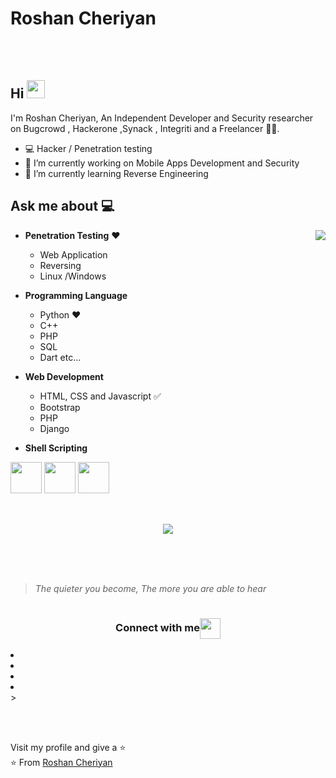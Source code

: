 # Roshan Cheriyan  

</br>
</br>

## Hi <img src="https://github.com/TheDudeThatCode/TheDudeThatCode/blob/master/Assets/Hi.gif" width="29px"> 
I'm Roshan Cheriyan, An Independent Developer and Security researcher on Bugcrowd , Hackerone ,Synack , Integriti and a Freelancer
🏄‍♂️. 

- 💻  Hacker / Penetration testing 
- 🔭 I’m currently working on Mobile Apps Development and Security
- 🌱 I’m currently learning Reverse Engineering

## Ask me about :computer: 

<img align="right" src="https://github.com/rajput2107/rajput2107/blob/master/Assets/Developer.gif"/>

- **Penetration Testing**  ❤️
	-  Web Application
	-  Reversing 
	- Linux /Windows

- **Programming Language**
	- Python ❤️
	- C++
	- PHP
	- SQL
	- Dart etc...


- **Web Development**
	- HTML, CSS and Javascript :white_check_mark:
	- Bootstrap
	- PHP
	- Django

- **Shell Scripting**


<code><a href="https://www.python.org/" target="_blank"><img height="50" src="https://www.vectorlogo.zone/logos/python/python-ar21.svg"></a></code>
<code><a href="https://www.linux.org/" target="_blank"><img height="50" src="https://www.vectorlogo.zone/logos/linux/linux-ar21.svg"></a></code>
<code><a href="https://www.docker.com/" target="_blank"><img height="50" src="https://www.vectorlogo.zone/logos/docker/docker-official.svg"></a></code>
<br/><br/>



##

<p align="center" > <img   align="center" src="https://github-readme-stats.vercel.app/api?username=captain-noob&show_icons=true" /> <p/>


</br>
</br>
</br>

> *The quieter you become,  The more you are able to hear*

#


<div align="bottom" width="100%">
	<div align="center">
	  <h3 align="center">Connect with me<img align="center" src="https://github.com/rajput2107/rajput2107/blob/master/Assets/Handshake.gif" height="33px" /></h3> 
	</div>
	<p align="center">
	  <li><a href="https://www.facebook.com/roshan.cheriyan.9"><i class="fa fa-facebook" aria-hidden="true"></i></a></li>
                                                        <li><a href="https://twitter.com/captain__noob"><i class="fa fa-twitter" aria-hidden="true"></i></a></li>
                                                        <li><a href="https://github.com/captain-noob"><i class="fa fa-github" aria-hidden="true"></i></a></li>
                                                        <!-- <li><a href="#"><i class="fa fa-linkedin" aria-hidden="true"></i></a></li> -->
                                                        <li><a href="https://www.instagram.com/__captain__noob/"><i class="fa fa-instagram" aria-hidden="true"></i></a></li>> &nbsp; &nbsp;
	 </a>
	 <p/>
</div>
  <br/>
  <br/>

Visit my profile and give a  ⭐️ 
<br/>
⭐️ From [Roshan Cheriyan](https://github.com/captain-noob)
